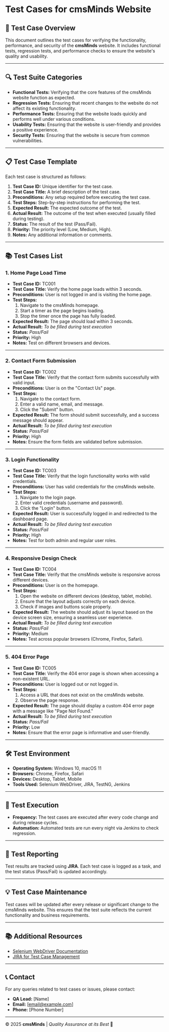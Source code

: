 # Test Cases for cmsMinds Website

## 🧪 **Test Case Overview**
This document outlines the test cases for verifying the functionality, performance, and security of the **cmsMinds** website. It includes functional tests, regression tests, and performance checks to ensure the website's quality and usability.

---

## 🔍 **Test Suite Categories**
- **Functional Tests:** Verifying that the core features of the cmsMinds website function as expected.
- **Regression Tests:** Ensuring that recent changes to the website do not affect its existing functionality.
- **Performance Tests:** Ensuring that the website loads quickly and performs well under various conditions.
- **Usability Tests:** Ensuring that the website is user-friendly and provides a positive experience.
- **Security Tests:** Ensuring that the website is secure from common vulnerabilities.

---

## 📋 **Test Case Template**
Each test case is structured as follows:

1. **Test Case ID:** Unique identifier for the test case.
2. **Test Case Title:** A brief description of the test case.
3. **Preconditions:** Any setup required before executing the test case.
4. **Test Steps:** Step-by-step instructions for performing the test.
5. **Expected Result:** The expected outcome of the test.
6. **Actual Result:** The outcome of the test when executed (usually filled during testing).
7. **Status:** The result of the test (Pass/Fail).
8. **Priority:** The priority level (Low, Medium, High).
9. **Notes:** Any additional information or comments.

---

## 📚 **Test Cases List**

### 1. **Home Page Load Time**

- **Test Case ID:** TC001
- **Test Case Title:** Verify the home page loads within 3 seconds.
- **Preconditions:** User is not logged in and is visiting the home page.
- **Test Steps:**
  1. Navigate to the cmsMinds homepage.
  2. Start a timer as the page begins loading.
  3. Stop the timer once the page has fully loaded.
- **Expected Result:** The page should load within 3 seconds.
- **Actual Result:** _To be filled during test execution_
- **Status:** _Pass/Fail_
- **Priority:** High
- **Notes:** Test on different browsers and devices.

---

### 2. **Contact Form Submission**

- **Test Case ID:** TC002
- **Test Case Title:** Verify that the contact form submits successfully with valid input.
- **Preconditions:** User is on the "Contact Us" page.
- **Test Steps:**
  1. Navigate to the contact form.
  2. Enter a valid name, email, and message.
  3. Click the "Submit" button.
- **Expected Result:** The form should submit successfully, and a success message should appear.
- **Actual Result:** _To be filled during test execution_
- **Status:** _Pass/Fail_
- **Priority:** High
- **Notes:** Ensure the form fields are validated before submission.

---

### 3. **Login Functionality**

- **Test Case ID:** TC003
- **Test Case Title:** Verify that the login functionality works with valid credentials.
- **Preconditions:** User has valid credentials for the cmsMinds website.
- **Test Steps:**
  1. Navigate to the login page.
  2. Enter valid credentials (username and password).
  3. Click the "Login" button.
- **Expected Result:** User is successfully logged in and redirected to the dashboard page.
- **Actual Result:** _To be filled during test execution_
- **Status:** _Pass/Fail_
- **Priority:** High
- **Notes:** Test for both admin and regular user roles.

---

### 4. **Responsive Design Check**

- **Test Case ID:** TC004
- **Test Case Title:** Verify that the cmsMinds website is responsive across different devices.
- **Preconditions:** User is on the homepage.
- **Test Steps:**
  1. Open the website on different devices (desktop, tablet, mobile).
  2. Ensure that the layout adjusts correctly on each device.
  3. Check if images and buttons scale properly.
- **Expected Result:** The website should adjust its layout based on the device screen size, ensuring a seamless user experience.
- **Actual Result:** _To be filled during test execution_
- **Status:** _Pass/Fail_
- **Priority:** Medium
- **Notes:** Test across popular browsers (Chrome, Firefox, Safari).

---

### 5. **404 Error Page**

- **Test Case ID:** TC005
- **Test Case Title:** Verify the 404 error page is shown when accessing a non-existent URL.
- **Preconditions:** User is logged out or not logged in.
- **Test Steps:**
  1. Access a URL that does not exist on the cmsMinds website.
  2. Observe the page response.
- **Expected Result:** The page should display a custom 404 error page with a message like "Page Not Found."
- **Actual Result:** _To be filled during test execution_
- **Status:** _Pass/Fail_
- **Priority:** Low
- **Notes:** Ensure that the error page is informative and user-friendly.

---

## 🛠 **Test Environment**
- **Operating System:** Windows 10, macOS 11
- **Browsers:** Chrome, Firefox, Safari
- **Devices:** Desktop, Tablet, Mobile
- **Tools Used:** Selenium WebDriver, JIRA, TestNG, Jenkins

---

## 🚀 **Test Execution**
- **Frequency:** The test cases are executed after every code change and during release cycles.
- **Automation:** Automated tests are run every night via Jenkins to check regression.

---

## 📝 **Test Reporting**
Test results are tracked using **JIRA**. Each test case is logged as a task, and the test status (Pass/Fail) is updated accordingly.

---

## 💡 **Test Case Maintenance**
Test cases will be updated after every release or significant change to the cmsMinds website. This ensures that the test suite reflects the current functionality and business requirements.

---

## 📚 **Additional Resources**
- [Selenium WebDriver Documentation](https://www.selenium.dev/documentation/en/webdriver/)
- [JIRA for Test Case Management](https://www.atlassian.com/software/jira)

---

## 📞 **Contact**
For any queries related to test cases or issues, please contact:
- **QA Lead:** [Name]
- **Email:** [email@example.com]
- **Phone:** [Phone Number]

---

© 2025 **cmsMinds** | *Quality Assurance at its Best* 🚀

